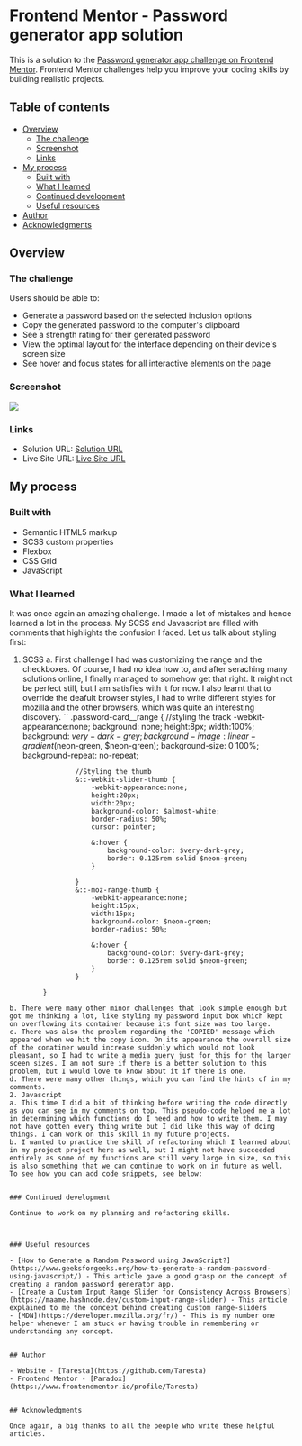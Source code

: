 # Frontend Mentor - Password generator app solution

This is a solution to the [Password generator app challenge on Frontend Mentor](https://www.frontendmentor.io/challenges/password-generator-app-Mr8CLycqjh). Frontend Mentor challenges help you improve your coding skills by building realistic projects. 

## Table of contents

- [Overview](#overview)
  - [The challenge](#the-challenge)
  - [Screenshot](#screenshot)
  - [Links](#links)
- [My process](#my-process)
  - [Built with](#built-with)
  - [What I learned](#what-i-learned)
  - [Continued development](#continued-development)
  - [Useful resources](#useful-resources)
- [Author](#author)
- [Acknowledgments](#acknowledgments)



## Overview

### The challenge

Users should be able to:

- Generate a password based on the selected inclusion options
- Copy the generated password to the computer's clipboard
- See a strength rating for their generated password
- View the optimal layout for the interface depending on their device's screen size
- See hover and focus states for all interactive elements on the page

### Screenshot

![](./starter-code/assets/images/Screenshot%202025-03-11%20125141.jpg)


### Links

- Solution URL: [Solution URL](https://github.com/Taresta/password-generator-app.git)
- Live Site URL: [Live Site URL]()

## My process

### Built with

- Semantic HTML5 markup
- SCSS custom properties
- Flexbox
- CSS Grid
- JavaScript


### What I learned

It was once again an amazing challenge. I made a lot of mistakes and hence learned a lot in the process. My SCSS and Javascript are filled with comments that highlights the confusion I faced. Let us talk about styling first:

1. SCSS
  a. First challenge I had was customizing the range and the checkboxes. Of course, I had no idea how to, and after seraching many solutions online, I finally managed to somehow get that right. It might not be perfect still, but I am satisfies with it for now. I also learnt that to override the deafult browser styles, I had to write different styles for mozilla and the other browsers, which was quite an interesting discovery.
  ``
  .password-card__range {
                    //styling the track
                    -webkit-appearance:none;
                    background: none;
                    height:8px;
                    width:100%;
                    background: $very-dark-grey;
                    background-image: linear-gradient($neon-green, $neon-green);
                    background-size: 0 100%;
                    background-repeat: no-repeat;

                    //Styling the thumb
                    &::-webkit-slider-thumb {
                        -webkit-appearance:none;
                        height:20px;
                        width:20px;
                        background-color: $almost-white;
                        border-radius: 50%;
                        cursor: pointer;

                        &:hover {
                            background-color: $very-dark-grey;
                            border: 0.125rem solid $neon-green;
                        }
        
                    }
                    &::-moz-range-thumb {
                        -webkit-appearance:none;
                        height:15px;
                        width:15px;
                        background-color: $neon-green;
                        border-radius: 50%;

                        &:hover {
                            background-color: $very-dark-grey;
                            border: 0.125rem solid $neon-green;
                        }
                    }

            }
  ```
  b. There were many other minor challenges that look simple enough but got me thinking a lot, like styling my password input box which kept on overflowing its container because its font size was too large. 
  c. There was also the problem regarding the 'COPIED' message which appeared when we hit the copy icon. On its appearance the overall size of the conatiner would increase suddenly which would not look pleasant, so I had to write a media query just for this for the larger sceen sizes. I am not sure if there is a better solution to this problem, but I would love to know about it if there is one.
  d. There were many other things, which you can find the hints of in my comments.
2. Javascript
  a. This time I did a bit of thinking before writing the code directly as you can see in my comments on top. This pseudo-code helped me a lot in determining which functions do I need and how to write them. I may not have gotten every thing write but I did like this way of doing things. I can work on this skill in my future projects.
  b. I wanted to practice the skill of refactoring which I learned about in my project project here as well, but I might not have succeeded entirely as some of my functions are still very large in size, so this is also something that we can continue to work on in future as well.
To see how you can add code snippets, see below:


### Continued development

Continue to work on my planning and refactoring skills.



### Useful resources

- [How to Generate a Random Password using JavaScript?](https://www.geeksforgeeks.org/how-to-generate-a-random-password-using-javascript/) - This article gave a good grasp on the concept of creating a random password generator app.
- [Create a Custom Input Range Slider for Consistency Across Browsers](https://maame.hashnode.dev/custom-input-range-slider) - This article explained to me the concept behind creating custom range-sliders
- [MDN](https://developer.mozilla.org/fr/) - This is my number one helper whenever I am stuck or having trouble in remembering or understanding any concept.


## Author

- Website - [Taresta](https://github.com/Taresta)
- Frontend Mentor - [Paradox](https://www.frontendmentor.io/profile/Taresta)


## Acknowledgments

Once again, a big thanks to all the people who write these helpful articles.
